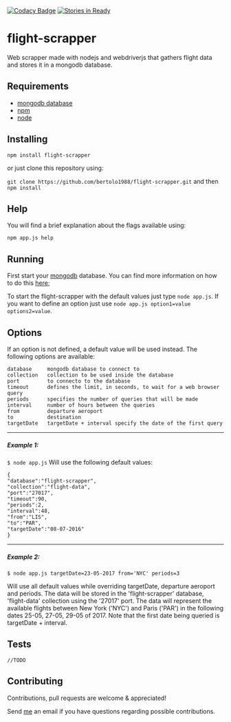[![Codacy Badge](https://api.codacy.com/project/badge/Grade/a3b112d983624adea191ba81a9713ba1)](https://www.codacy.com/app/tiagobertolo/flight-scrapper?utm_source=github.com&amp;utm_medium=referral&amp;utm_content=bertolo1988/flight-scrapper&amp;utm_campaign=Badge_Grade)
[![Stories in Ready](https://badge.waffle.io/bertolo1988/flight-scrapper.png?label=ready&title=Ready)](https://waffle.io/bertolo1988/flight-scrapper)
<!-- [![Build Status](https://travis-ci.org/bertolo1988/flight-scrapper.svg?branch=master)](https://travis-ci.org/bertolo1988/flight-scrapper)
 -->


# flight-scrapper

Web scrapper made with nodejs and webdriverjs that gathers flight data and stores it in a mongodb database.


## Requirements

 -  [mongodb database](https://www.mongodb.com/)
 - [npm](http://npmjs.org)
 - [node](http://nodejs.org/)

## Installing

`npm install flight-scrapper`

or just clone this repository using:

`git clone https://github.com/bertolo1988/flight-scrapper.git` 
and then `npm install`

## Help

You will find a brief explanation about the flags available using:

`npm app.js help`

## Running

First start your [mongodb](https://www.mongodb.com/) database. You can find more information on how to do this [here](https://docs.mongodb.com/);

To start the flight-scrapper with the default values just type `node app.js`.
If you want to define an option just use `node app.js option1=value options2=value`.

## Options

If an option is not defined, a default value will be used instead.
The following options are available:

	database     mongodb database to connect to
	collection   collection to be used inside the database
	port         to connecto to the database
	timeout      defines the limit, in seconds, to wait for a web browser query
	periods      specifies the number of queries that will be made
	interval     number of hours between the queries
	from         departure aeroport
	to           destination
	targetDate   targetDate + interval specify the date of the first query

---
##### Example 1:
`$ node app.js`
Will use the following default values:
	
	{
	"database":"flight-scrapper",
	"collection":"flight-data",
	"port":"27017",
	"timeout":90,
	"periods":2,
	"interval":48,
	"from":"LIS",
	"to":"PAR",
	"targetDate":"08-07-2016"	
	}

---
##### Example 2:
`$ node app.js targetDate=23-05-2017 from='NYC' periods=3`

Will use all default values while overriding targetDate, departure aeroport and periods. 
The data will be stored in the 'flight-scrapper' database, 'flight-data' collection using the '27017' port. The data will represent the available flights between New York ('NYC') and Paris ('PAR') in the following dates 25-05, 27-05, 29-05 of 2017. Note that the first date being queried is targetDate + interval.

## Tests

	//TODO

## Contributing

Contributions, pull requests are welcome & appreciated!

Send [me](https://github.com/bertolo1988/) an email if you have questions regarding possible contributions.

